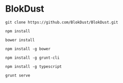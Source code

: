 BlokDust
========



`git clone https://github.com/BlokDust/BlokDust.git`

`npm install`

`bower install`

`npm install -g bower`

`npm install -g grunt-cli`

`npm install -g typescript`

`grunt serve`

